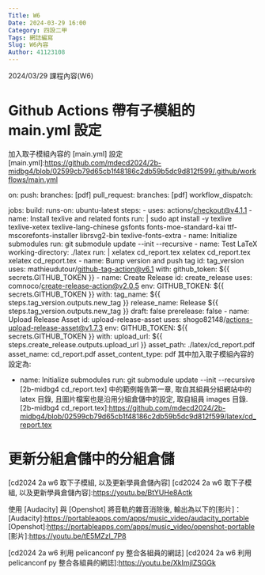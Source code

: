 ```yaml
---
Title: W6
Date: 2024-03-29 16:00
Category: 四設二甲
Tags: 網誌編寫
Slug: W6內容
Author: 41123108
---
```


2024/03/29 課程內容(W6)

<!-- PELICAN_END_SUMMARY -->

# Github Actions 帶有子模組的 main.yml 設定
加入取子模組內容的 [main.yml] 設定
[main.yml]:https://github.com/mdecd2024/2b-midbg4/blob/02599cb79d65cb1f48186c2db59b5dc9d812f599/.github/workflows/main.yml

on:
  push:
    branches: [pdf]
  pull_request:
    branches: [pdf]
  workflow_dispatch:
 
jobs:
  build:
    runs-on: ubuntu-latest
    steps:
      - uses: actions/checkout@v4.1.1
      - name: Install texlive and related fonts
        run: |
          sudo apt install -y texlive texlive-xetex texlive-lang-chinese gsfonts fonts-moe-standard-kai ttf-mscorefonts-installer librsvg2-bin texlive-fonts-extra 
      - name: Initialize submodules
        run: git submodule update --init --recursive
      - name: Test LaTeX
        working-directory: ./latex
        run: |
          xelatex cd_report.tex
          xelatex cd_report.tex
          xelatex cd_report.tex
      - name: Bump version and push tag
        id: tag_version
        uses: mathieudutour/github-tag-action@v6.1
        with:
          github_token: ${{ secrets.GITHUB_TOKEN }}
      - name: Create Release
        id: create_release
        uses: comnoco/create-release-action@v2.0.5
        env:
          GITHUB_TOKEN: ${{ secrets.GITHUB_TOKEN }}
        with:
          tag_name: ${{ steps.tag_version.outputs.new_tag }}
          release_name: Release ${{ steps.tag_version.outputs.new_tag }}
          draft: false
          prerelease: false
      - name: Upload Release Asset
        id: upload-release-asset 
        uses: shogo82148/actions-upload-release-asset@v1.7.3
        env:
          GITHUB_TOKEN: ${{ secrets.GITHUB_TOKEN }}
        with:
          upload_url: ${{ steps.create_release.outputs.upload_url }} 
          asset_path: ./latex/cd_report.pdf
          asset_name: cd_report.pdf
          asset_content_type: pdf
其中加入取子模組內容的設定為:

- name: Initialize submodules
  run: git submodule update --init --recursive
[2b-midbg4 cd_report.tex] 中的範例報告第一章, 取自其組員分組網站中的 latex 目錄, 且圖片檔案也是沿用分組倉儲中的設定, 取自組員 images 目錄.
[2b-midbg4 cd_report.tex]:https://github.com/mdecd2024/2b-midbg4/blob/02599cb79d65cb1f48186c2db59b5dc9d812f599/latex/cd_report.tex

# 更新分組倉儲中的分組倉儲
[cd2024 2a w6 取下子模組, 以及更新學員倉儲內容]
[cd2024 2a w6 取下子模組, 以及更新學員倉儲內容]:https://youtu.be/BtYUHe8Actk

使用 [Audacity] 與 [Openshot] 將音軌的雜音消除後, 輸出為以下的[影片]：
[Audacity]:https://portableapps.com/apps/music_video/audacity_portable
[Openshot]:https://portableapps.com/apps/music_video/openshot-portable
[影片]:https://youtu.be/tE5MZzl_7P8

[cd2024 2a w6 利用 pelicanconf py 整合各組員的網誌]
[cd2024 2a w6 利用 pelicanconf py 整合各組員的網誌]:https://youtu.be/XkImjlZSGGk